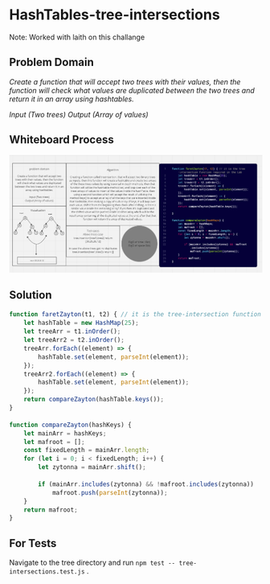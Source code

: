 # HashTables-tree-intersections

Note: Worked with laith on this challange

## Problem Domain

*Create a function that will accept two trees with their values, then the function will check what values are duplicated between the two trees and return it in an array using hashtables.*

*Input (Two trees)
Output (Array of values)*

## Whiteboard Process

![Linked list white board](./assets/Trees-intersections.PNG)

## Solution

``` javascript
function faretZayton(t1, t2) { // it is the tree-intersection function required in the Lab
    let hashTable = new HashMap(25);
    let treeArr = t1.inOrder();
    let treeArr2 = t2.inOrder();
    treeArr.forEach((element) => {
        hashTable.set(element, parseInt(element));
    });
    treeArr2.forEach((element) => {
        hashTable.set(element, parseInt(element));
    });
    return compareZayton(hashTable.keys());
}

function compareZayton(hashKeys) {
    let mainArr = hashKeys;
    let mafroot = [];
    const fixedLength = mainArr.length;
    for (let i = 0; i < fixedLength; i++) {
        let zytonna = mainArr.shift();

        if (mainArr.includes(zytonna) && !mafroot.includes(zytonna))
            mafroot.push(parseInt(zytonna));
    }
    return mafroot;
}


```

## For Tests

Navigate to the tree directory and run `npm test -- tree-intersections.test.js` .

